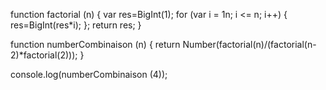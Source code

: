    function factorial (n) {
    var res=BigInt(1);
    for (var i = 1n; i <= n; i++) {
        res=BigInt(res*i);
    };
    return res;
 }

 function numberCombinaison (n) {
    return  Number(factorial(n)/(factorial(n-2)*factorial(2)));
 }

console.log(numberCombinaison (4));